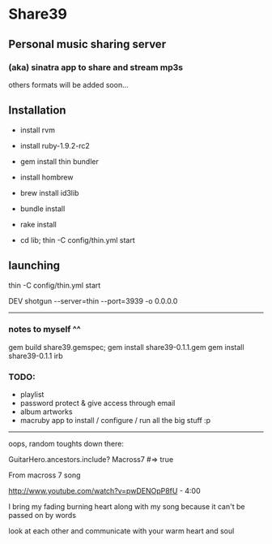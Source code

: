# Share39
## Personal music sharing server 
### (aka) sinatra app to share and stream mp3s 
others formats will be added soon...


## Installation

- install rvm
- install ruby-1.9.2-rc2

- gem install thin bundler

- install hombrew 
- brew install id3lib

- bundle install
- rake install
- cd lib; thin -C config/thin.yml start



## launching

thin -C config/thin.yml start

DEV
shotgun --server=thin --port=3939 -o 0.0.0.0

---

### notes to myself ^^

gem build share39.gemspec; gem install share39-0.1.1.gem 
gem install share39-0.1.1
irb

### TODO:

- playlist
- password protect & give access through email
- album artworks
- macruby app to install / configure / run  all the big stuff :p

---

oops, random toughts down there: 

GuitarHero.ancestors.include?  Macross7 #=> true 

From macross 7 song

http://www.youtube.com/watch?v=pwDENOpP8fU - 4:00

I bring my fading burning heart along with my song 
because it can't be passed on by words

look at each other and communicate with your warm heart and soul